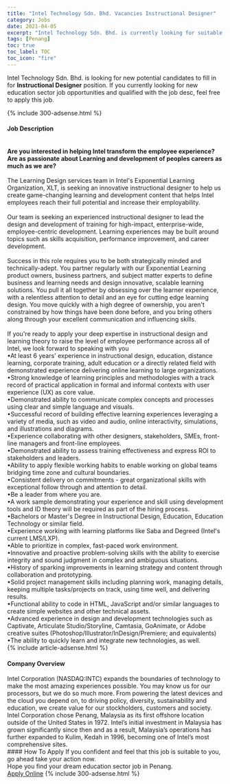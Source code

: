 ```yaml
---
title: "Intel Technology Sdn. Bhd. Vacancies Instructional Designer" 
category: Jobs 
date: 2021-04-05 
excerpt: "Intel Technology Sdn. Bhd. is currently looking for suitable person to fill in the Instructional Designer which positioned at Penang" 
tags: [Penang] 
toc: true 
toc_label: TOC 
toc_icon: "fire" 
--- 
```


<p>Intel Technology Sdn. Bhd. is looking for new potential candidates to fill in for <b>Instructional Designer</b> position. If you currently looking for new education sector job opportunities and qualified with the job desc, feel free to apply this job.
</p>{% include 300-adsense.html %} 
<div><div><h4>Job Description</h4></div><div><div><span><div><div><br><strong>Are you interested in helping Intel transform the employee experience? Are as passionate about Learning and development of peoples careers as much as we are?</strong></div><div><br>The Learning Design services team in Intel's Exponential Learning Organization, XLT, is seeking an innovative instructional designer to help us create game-changing learning and development content that helps Intel employees reach their full potential and increase their employability.</div><div><br>Our team is seeking an experienced instructional designer to lead the design and development of training for high-impact, enterprise-wide, employee-centric development. Learning experiences may be built around topics such as skills acquisition, performance improvement, and career development.</div><div><br>Success in this role requires you to be both strategically minded and technically-adept. You partner regularly with our Exponential Learning product owners, business partners, and subject matter experts to define business and learning needs and design innovative, scalable learning solutions. You pull it all together by obsessing over the learner experience, with a relentless attention to detail and an eye for cutting edge learning design. You move quickly with a high degree of ownership, you aren't constrained by how things have been done before, and you bring others along through your excellent communication and influencing skills.</div><div><br>If you're ready to apply your deep expertise in instructional design and learning theory to raise the level of employee performance across all of Intel, we look forward to speaking with you</div><div>&#8226;At least 6 years' experience in instructional design, education, distance learning, corporate training, adult education or a directly related field with demonstrated experience delivering online learning to large organizations.<br>&#8226;Strong knowledge of learning principles and methodologies with a track record of practical application in formal and informal contexts with user experience (UX) as core value.<br>&#8226;Demonstrated ability to communicate complex concepts and processes using clear and simple language and visuals.<br>&#8226;Successful record of building effective learning experiences leveraging a variety of media, such as video and audio, online interactivity, simulations, and illustrations and diagrams.<br>&#8226;Experience collaborating with other designers, stakeholders, SMEs, front-line managers and front-line employees.<br>&#8226;Demonstrated ability to assess training effectiveness and express ROI to stakeholders and leaders.<br>&#8226;Ability to apply flexible working habits to enable working on global teams bridging time zone and cultural boundaries.<br>&#8226;Consistent delivery on commitments - great organizational skills with exceptional follow through and attention to detail.<br>&#8226;Be a leader from where you are.<br>&#8226;A work sample demonstrating your experience and skill using development tools and ID theory will be required as part of the hiring process.</div><div>&#8226;Bachelors or Master's Degree in Instructional Design, Education, Education Technology or similar field.<br>&#8226;Experience working with learning platforms like Saba and Degreed (Intel's current LMS/LXP).<br>&#8226;Able to prioritize in complex, fast-paced work environment.<br>&#8226;Innovative and proactive problem-solving skills with the ability to exercise integrity and sound judgment in complex and ambiguous situations.<br>&#8226;History of sparking improvements in learning strategy and content through collaboration and prototyping.<br>&#8226;Solid project management skills including planning work, managing details, keeping multiple tasks/projects on track, using time well, and delivering results.<br>&#8226;Functional ability to code in HTML, JavaScript and/or similar languages to create simple websites and other technical assets.<br>&#8226;Advanced experience in design and development technologies such as Captivate, Articulate Studio/Storyline, Camtasia, GoAnimate, or Adobe creative suites (Photoshop/Illustrator/InDesign/Premiere; and equivalents)</div><div>&#8226;The ability to quickly learn and integrate new technologies, as well.</div></div></span></div></div></div> 
{% include article-adsense.html %} 
<div><div><h4>Company Overview</h4></div><div><div><span><div><div>
	Intel Corporation (NASDAQ:INTC) expands the boundaries of technology to make the most amazing experiences possible. You may know us for our processors, but we do so much more. From powering the latest devices and the cloud you depend on, to driving policy, diversity, sustainability and education, we create value for our stockholders, customers and society.</div>
<div>
	Intel Corporation chose Penang, Malaysia as its first offshore location outside of the United States in 1972. Intel&#8217;s initial investment in Malaysia has grown significantly since then and as a result, Malaysia&#8217;s operations has further expanded to Kulim, Kedah in 1996, becoming one of Intel&#8217;s most comprehensive sites.</div></div></span></div></div></div> 
#### How To Apply 
If you confident and feel that this job is suitable to you, go ahead take your action now. <br/> 
Hope you find your dream education sector job in Penang. <br/> 
<a href="https://www.jobstreet.com.my/en/job/instructional-designer-4521708?jobId=jobstreet-my-job-4521708" class="btn btn--info" target="_blank" rel="nofollow noopenner">Apply Online</a> 
{% include 300-adsense.html %} 